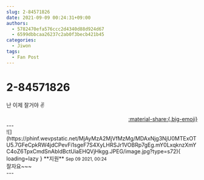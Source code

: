 ```yaml
---
slug: 2-84571826
date: 2021-09-09 00:24:31+09:00
authors:
  - 5782470efa576ccc2d4340d88d924d67
  - 6599dbbcaa26237c2ab0f3becb421b45
categories:
  - Jiwon
tags:
  - Fan Post
---
```


# 2-84571826

<div class="post-container" markdown="1">
<div class="content-container md-sidebar__scrollwrap" markdown="1">

난 이제 잘거야 ✌

</div>
</div>

<div style="text-align: right;" markdown="1">
<a href="https://weverse.io/fromis9/fanpost/2-84571826" style="text-align: right;">:material-share:{.big-emoji}</a>
</div>
---

<div class="comments-container md-sidebar__scrollwrap" markdown="1">
<div class="comment" markdown="1">
<div class='id-container' markdown="1">
![](https://phinf.wevpstatic.net/MjAyMzA2MjVfMzMg/MDAxNjg3NjU0MTExOTU5.7GFeCpkRW4jdCPevFi1sgeF7S4XyLHRSJr1VOBRp7gEg.mY0LxqknzXmYC4oZ6TpxCmdSnAbldBctUiaEHQVjHkgg.JPEG/image.jpg?type=s72){ loading=lazy }
**<span class="artist">지원</span>** <small>Sep 09 2021, 00:24</small><br>
</div>
<div class='comment-body' markdown="1">
잘자요~~~
</div>
</div>
</div>
---
